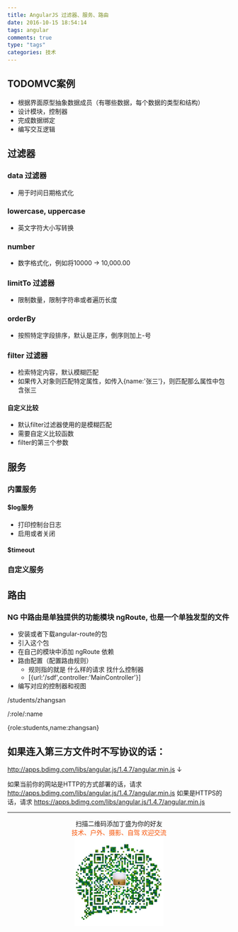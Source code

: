 ```yaml
---
title: AngularJS 过滤器、服务、路由
date: 2016-10-15 18:54:14
tags: angular
comments: true
type: "tags"
categories: 技术
---
```



## TODOMVC案例

- 根据界面原型抽象数据成员（有哪些数据，每个数据的类型和结构）
- 设计模块，控制器
- 完成数据绑定
- 编写交互逻辑

## 过滤器

### data 过滤器

- 用于时间日期格式化

<!--more-->

### lowercase, uppercase

- 英文字符大小写转换

### number

- 数字格式化，例如将10000 → 10,000.00

### limitTo 过滤器

- 限制数量，限制字符串或者遍历长度

### orderBy

- 按照特定字段排序，默认是正序，倒序则加上-号

### filter 过滤器

- 检索特定内容，默认模糊匹配
- 如果传入对象则匹配特定属性，如传入{name:'张三'}，则匹配那么属性中包含张三

#### 自定义比较

- 默认filter过滤器使用的是模糊匹配
- 需要自定义比较函数
- filter的第三个参数


## 服务

### 内置服务

#### $log服务

- 打印控制台日志
- 启用或者关闭

#### $timeout

### 自定义服务



## 路由

### NG 中路由是单独提供的功能模块 ngRoute, 也是一个单独发型的文件

- 安装或者下载angular-route的包
- 引入这个包
- 在自己的模块中添加 ngRoute 依赖
- 路由配置（配置路由规则）
  + 规则指的就是 什么样的请求 找什么控制器
  + [{url:'/sdf',controller:'MainController'}]
- 编写对应的控制器和视图


/students/zhangsan

/:role/:name

{role:students,name:zhangsan}


## 如果连入第三方文件时不写协议的话：
http://apps.bdimg.com/libs/angular.js/1.4.7/angular.min.js
↓
<script src="//apps.bdimg.com/libs/angular.js/1.4.7/angular.min.js"></script>
如果当前你的网站是HTTP的方式部署的话，请求
http://apps.bdimg.com/libs/angular.js/1.4.7/angular.min.js
如果是HTTPS的话，请求
https://apps.bdimg.com/libs/angular.js/1.4.7/angular.min.js


-------

<div  align=center>
    <center> 扫描二维码添加丁盛为你的好友</center ><center><font color=#f75000 size=>技术、户外、摄影、自驾 欢迎交流</font><center><img width='40%' align='center' src='/uploads/wechat-qcode.jpg
'>
</div>